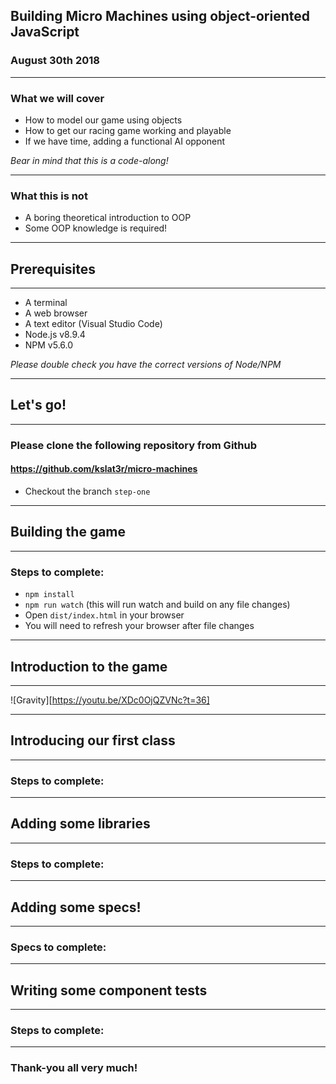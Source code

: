 ## Building Micro Machines using object-oriented JavaScript

### August 30th 2018

---

### What we will cover

* How to model our game using objects
* How to get our racing game working and playable
* If we have time, adding a functional AI opponent

*Bear in mind that this is a code-along!*

---

### What this is not

* A boring theoretical introduction to OOP
* Some OOP knowledge is required!

---

## Prerequisites

---

* A terminal
* A web browser
* A text editor (Visual Studio Code)
* Node.js v8.9.4
* NPM v5.6.0

*Please double check you have the correct versions of Node/NPM*

---

## Let's go!

---

### Please clone the following repository from Github

#### https://github.com/kslat3r/micro-machines

* Checkout the branch `step-one`

---

## Building the game

---

### Steps to complete:

* `npm install`
* `npm run watch` (this will run watch and build on any file changes)
* Open `dist/index.html` in your browser
* You will need to refresh your browser after file changes

---

## Introduction to the game

---

![Gravity][https://youtu.be/XDc0OjQZVNc?t=36]

---

## Introducing our first class

---

### Steps to complete:

---

## Adding some libraries

---

### Steps to complete:

---

## Adding some specs!

---

### Specs to complete:

---

## Writing some component tests

---

### Steps to complete:

---

### Thank-you all very much!